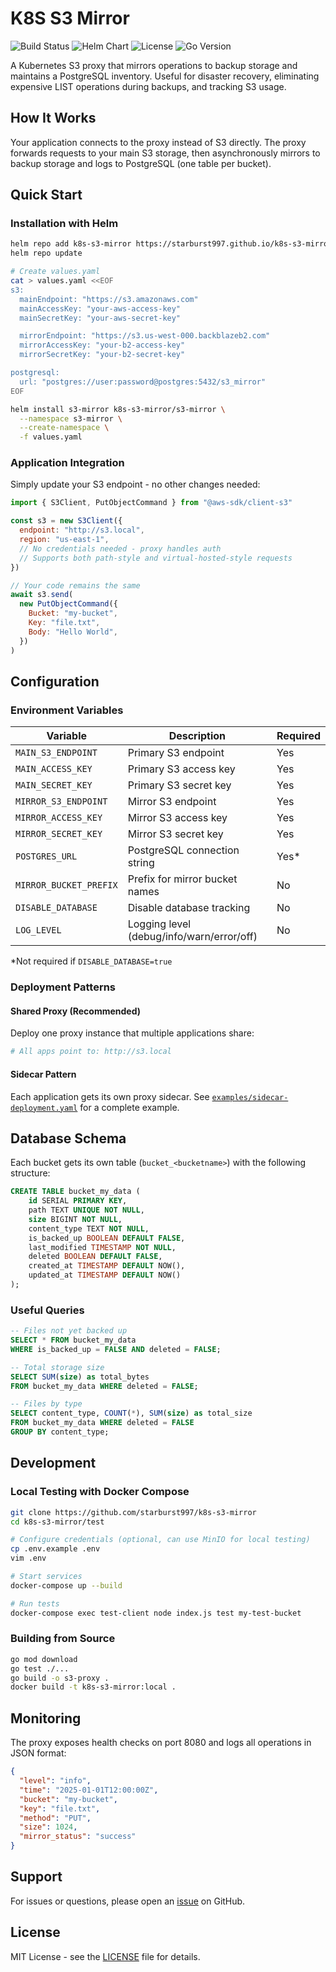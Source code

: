 # K8S S3 Mirror

![Build Status](https://github.com/starburst997/k8s-s3-mirror/workflows/Build%20and%20Publish/badge.svg)
![Helm Chart](https://github.com/starburst997/k8s-s3-mirror/workflows/Release%20Helm%20Chart/badge.svg)
![License](https://img.shields.io/github/license/starburst997/k8s-s3-mirror)
![Go Version](https://img.shields.io/badge/Go-1.21-blue)

A Kubernetes S3 proxy that mirrors operations to backup storage and maintains a PostgreSQL inventory. Useful for disaster recovery, eliminating expensive LIST operations during backups, and tracking S3 usage.

## How It Works

Your application connects to the proxy instead of S3 directly. The proxy forwards requests to your main S3 storage, then asynchronously mirrors to backup storage and logs to PostgreSQL (one table per bucket).

## Quick Start

### Installation with Helm

```bash
helm repo add k8s-s3-mirror https://starburst997.github.io/k8s-s3-mirror/charts
helm repo update

# Create values.yaml
cat > values.yaml <<EOF
s3:
  mainEndpoint: "https://s3.amazonaws.com"
  mainAccessKey: "your-aws-access-key"
  mainSecretKey: "your-aws-secret-key"

  mirrorEndpoint: "https://s3.us-west-000.backblazeb2.com"
  mirrorAccessKey: "your-b2-access-key"
  mirrorSecretKey: "your-b2-secret-key"

postgresql:
  url: "postgres://user:password@postgres:5432/s3_mirror"
EOF

helm install s3-mirror k8s-s3-mirror/s3-mirror \
  --namespace s3-mirror \
  --create-namespace \
  -f values.yaml
```

### Application Integration

Simply update your S3 endpoint - no other changes needed:

```javascript
import { S3Client, PutObjectCommand } from "@aws-sdk/client-s3"

const s3 = new S3Client({
  endpoint: "http://s3.local",
  region: "us-east-1",
  // No credentials needed - proxy handles auth
  // Supports both path-style and virtual-hosted-style requests
})

// Your code remains the same
await s3.send(
  new PutObjectCommand({
    Bucket: "my-bucket",
    Key: "file.txt",
    Body: "Hello World",
  })
)
```

## Configuration

### Environment Variables

| Variable               | Description                               | Required |
| ---------------------- | ----------------------------------------- | -------- |
| `MAIN_S3_ENDPOINT`     | Primary S3 endpoint                       | Yes      |
| `MAIN_ACCESS_KEY`      | Primary S3 access key                     | Yes      |
| `MAIN_SECRET_KEY`      | Primary S3 secret key                     | Yes      |
| `MIRROR_S3_ENDPOINT`   | Mirror S3 endpoint                        | Yes      |
| `MIRROR_ACCESS_KEY`    | Mirror S3 access key                      | Yes      |
| `MIRROR_SECRET_KEY`    | Mirror S3 secret key                      | Yes      |
| `POSTGRES_URL`         | PostgreSQL connection string              | Yes\*    |
| `MIRROR_BUCKET_PREFIX` | Prefix for mirror bucket names            | No       |
| `DISABLE_DATABASE`     | Disable database tracking                 | No       |
| `LOG_LEVEL`            | Logging level (debug/info/warn/error/off) | No       |

\*Not required if `DISABLE_DATABASE=true`

### Deployment Patterns

#### Shared Proxy (Recommended)

Deploy one proxy instance that multiple applications share:

```yaml
# All apps point to: http://s3.local
```

#### Sidecar Pattern

Each application gets its own proxy sidecar. See [`examples/sidecar-deployment.yaml`](examples/sidecar-deployment.yaml) for a complete example.

## Database Schema

Each bucket gets its own table (`bucket_<bucketname>`) with the following structure:

```sql
CREATE TABLE bucket_my_data (
    id SERIAL PRIMARY KEY,
    path TEXT UNIQUE NOT NULL,
    size BIGINT NOT NULL,
    content_type TEXT NOT NULL,
    is_backed_up BOOLEAN DEFAULT FALSE,
    last_modified TIMESTAMP NOT NULL,
    deleted BOOLEAN DEFAULT FALSE,
    created_at TIMESTAMP DEFAULT NOW(),
    updated_at TIMESTAMP DEFAULT NOW()
);
```

### Useful Queries

```sql
-- Files not yet backed up
SELECT * FROM bucket_my_data
WHERE is_backed_up = FALSE AND deleted = FALSE;

-- Total storage size
SELECT SUM(size) as total_bytes
FROM bucket_my_data WHERE deleted = FALSE;

-- Files by type
SELECT content_type, COUNT(*), SUM(size) as total_size
FROM bucket_my_data WHERE deleted = FALSE
GROUP BY content_type;
```

## Development

### Local Testing with Docker Compose

```bash
git clone https://github.com/starburst997/k8s-s3-mirror
cd k8s-s3-mirror/test

# Configure credentials (optional, can use MinIO for local testing)
cp .env.example .env
vim .env

# Start services
docker-compose up --build

# Run tests
docker-compose exec test-client node index.js test my-test-bucket
```

### Building from Source

```bash
go mod download
go test ./...
go build -o s3-proxy .
docker build -t k8s-s3-mirror:local .
```

## Monitoring

The proxy exposes health checks on port 8080 and logs all operations in JSON format:

```json
{
  "level": "info",
  "time": "2025-01-01T12:00:00Z",
  "bucket": "my-bucket",
  "key": "file.txt",
  "method": "PUT",
  "size": 1024,
  "mirror_status": "success"
}
```

## Support

For issues or questions, please open an [issue](https://github.com/starburst997/k8s-s3-mirror/issues) on GitHub.

## License

MIT License - see the [LICENSE](LICENSE) file for details.
